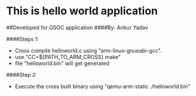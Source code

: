 This is hello world application
===============================

##Developed for GSOC application
####By: Ankur Yadav

####Steps 1:
* Cross compile helloworld.c using "arm-linux-gnueabi-gcc".
* use "CC=${PATH_TO_ARM_CROSS} make"
* file "helloworld.bin" will get generated

####Step 2:
* Execute the cross built binary using "qemu-arm-static ./helloworld.bin"